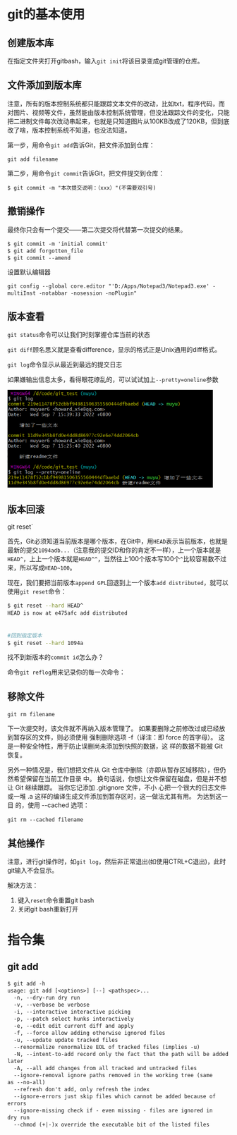 # git的基本使用

## 创建版本库

在指定文件夹打开gitbash，输入`git init`将该目录变成git管理的仓库。

## 文件添加到版本库

注意，所有的版本控制系统都只能跟踪文本文件的改动，比如txt，程序代码，而对图片、视频等文件，虽然能由版本控制系统管理，但没法跟踪文件的变化，只能把二进制文件每次改动串起来，也就是只知道图片从100KB改成了120KB，但到底改了啥，版本控制系统不知道，也没法知道。

第一步，用命令`git add`告诉Git，把文件添加到仓库：

```
git add filename
```

第二步，用命令`git commit`告诉Git，把文件提交到仓库：

```
$ git commit -m "本次提交说明：（xxx）"(不需要双引号)
```

## 撤销操作

最终你只会有一个提交——第二次提交将代替第一次提交的结果。

```
$ git commit -m 'initial commit'
$ git add forgotten_file
$ git commit --amend
```



设置默认编辑器

```
git config --global core.editor "'D:/Apps/Notepad3/Notepad3.exe' -multiInst -notabbar -nosession -noPlugin" 
```



## 版本查看

`git status`命令可以让我们时刻掌握仓库当前的状态

`git diff`顾名思义就是查看difference，显示的格式正是Unix通用的diff格式。

`git log`命令显示从最近到最远的提交日志

如果嫌输出信息太多，看得眼花缭乱的，可以试试加上`--pretty=oneline`参数

<img src="readme/gitlog.png" alt="gitlog" style="zoom:70%;" />



## 版本回滚

git reset`

首先，Git必须知道当前版本是哪个版本，在Git中，用`HEAD`表示当前版本，也就是最新的提交`1094adb...`（注意我的提交ID和你的肯定不一样），上一个版本就是`HEAD^`，上上一个版本就是`HEAD^^`，当然往上100个版本写100个`^`比较容易数不过来，所以写成`HEAD~100`。

现在，我们要把当前版本`append GPL`回退到上一个版本`add distributed`，就可以使用`git reset`命令：

```bash
$ git reset --hard HEAD^
HEAD is now at e475afc add distributed


#回到指定版本
$ git reset --hard 1094a
```



找不到新版本的`commit id`怎么办？

命令`git reflog`用来记录你的每一次命令：



## 移除文件

`git rm filename`

下一次提交时，该文件就不再纳入版本管理了。 如果要删除之前修改过或已经放到暂存区的文件，则必须使用 强制删除选项 -f（译注：即 force 的首字母）。 这是一种安全特性，用于防止误删尚未添加到快照的数据，这 样的数据不能被 Git 恢复。



另外一种情况是，我们想把文件从 Git 仓库中删除（亦即从暂存区域移除），但仍然希望保留在当前工作目录 中。 换句话说，你想让文件保留在磁盘，但是并不想让 Git 继续跟踪。 当你忘记添加 .gitignore 文件，不小 心把一个很大的日志文件或一堆 .a 这样的编译生成文件添加到暂存区时，这一做法尤其有用。 为达到这一目 的，使用 --cached 选项：

`git rm --cached filename`

## 其他操作

注意，进行git操作时，如`git log`，然后非正常退出(如使用CTRL+C退出)，此时git输入不会显示。

解决方法：

1. 键入`reset`命令重置git bash
2. 关闭git bash重新打开





# 指令集

## git add

```
$ git add -h
usage: git add [<options>] [--] <pathspec>...
  -n, --dry-run dry run
  -v, --verbose be verbose
  -i, --interactive interactive picking
  -p, --patch select hunks interactively
  -e, --edit edit current diff and apply
  -f, --force allow adding otherwise ignored files
  -u, --update update tracked files
  --renormalize renormalize EOL of tracked files (implies -u)
  -N, --intent-to-add record only the fact that the path will be added
later
  -A, --all add changes from all tracked and untracked files
  --ignore-removal ignore paths removed in the working tree (same
as --no-all)
  --refresh don't add, only refresh the index
  --ignore-errors just skip files which cannot be added because of
errors
  --ignore-missing check if - even missing - files are ignored in
dry run
  --chmod (+|-)x override the executable bit of the listed files
```

